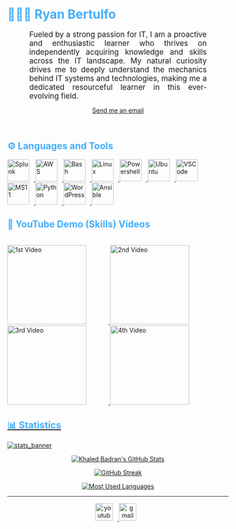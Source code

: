 <h1 style="color: #44AEFB;"> 👨🏻‍💻 Ryan Bertulfo </h1>



<p align:"center" style="text-align: justify; margin: 0 50px; font-size: 17px;" >
    Fueled by a strong passion for IT, I am a proactive and enthusiastic learner who thrives on independently acquiring knowledge and skills across the IT landscape. My natural curiosity drives me to deeply understand the mechanics behind IT systems and technologies, making me a dedicated resourceful learner in this ever-evolving field.

<br>
<div align="center">

[Send me an email](mailto:ryanbertulfo@gmail.com)
</div>
</p>    
<br>
<!-- Languages and Tools -->
<h2 style="color: #44AEFB">⚙️ Languages and Tools</h2>
<!--- I removed the java\cs box if you wanna follow it with Simpleicons tools
<div align="center" style="display:block;">
    <img width="100px" alt="Programming Languages" src="https://user-images.githubusercontent.com/78341798/194531121-47b0119a-ce00-439d-b586-125f86acb098.png"/> 
</div>
<br> 
<!-- Icons Resources -->
<!-- https://devicon.dev/ -->
<!-- https://cdn.jsdelivr.net/npm/simple-icons@v3/icons/ -->
<!-- <div align="center"> -->
 <a href="https://www.splunk.com/" target="_blank" rel="noreferrer">
      <img  alt="Splunk" height="50px" width="50px" style="padding-right:10px;" src="https://cdn.jsdelivr.net/gh/devicons/devicon@latest/icons/splunk/splunk-original-wordmark.svg"/>
 </a>
  <a href="https://aws.amazon.com/" target="_blank" rel="noreferrer">
      <img  alt="AWS" height="50px" width="50px" style="padding-right:10px;" src="https://cdn.jsdelivr.net/gh/devicons/devicon@latest/icons/amazonwebservices/amazonwebservices-plain-wordmark.svg"/>
 </a>
  <a href="https://www.gnu.org/software/bash/" target="_blank" rel="noreferrer">
      <img  alt="Bash" height="50px" width="50px" style="padding-right:10px;" src="https://cdn.jsdelivr.net/gh/devicons/devicon@latest/icons/bash/bash-original.svg"/>
 </a>
  <a href="https://www.linux.org/" target="_blank" rel="noreferrer">
      <img  alt="Linux" height="50px" width="50px" style="padding-right:10px;" src="https://cdn.jsdelivr.net/gh/devicons/devicon@latest/icons/linux/linux-original.svg"/>
 </a>
  <a href="https://www.powershellgallery.com/" target="_blank" rel="noreferrer">
      <img  alt="Powershell" height="50px" width="50px" style="padding-right:10px;" src="https://cdn.jsdelivr.net/gh/devicons/devicon@latest/icons/powershell/powershell-original.svg"/>
 </a>
  <a href="https://ubuntu.com/" target="_blank" rel="noreferrer">
      <img  alt="Ubuntu" height="50px" width="50px" style="padding-right:10px;" src="https://cdn.jsdelivr.net/gh/devicons/devicon@latest/icons/ubuntu/ubuntu-original.svg"/>
 </a>
   <a href="https://code.visualstudio.com/" target="_blank" rel="noreferrer">
      <img  alt="VSCode" height="50px" width="50px" style="padding-right:10px;" src="https://cdn.jsdelivr.net/gh/devicons/devicon@latest/icons/vscode/vscode-original.svg"/>
 </a>
   <a href="https://www.microsoft.com/en-us/software-download/windows11" target="_blank" rel="noreferrer">
      <img  alt="MS11" height="50px" width="50px" style="padding-right:10px;" src="https://cdn.jsdelivr.net/gh/devicons/devicon@latest/icons/windows11/windows11-original-wordmark.svg"/>
 </a>
   <a href="https://www.python.org/" target="_blank" rel="noreferrer">
      <img  alt="Python" height="50px" width="50px" style="padding-right:10px;" src="https://cdn.jsdelivr.net/gh/devicons/devicon@latest/icons/python/python-original.svg"/>
 </a>
   <a href="https://wordpress.com/" target="_blank" rel="noreferrer">
      <img  alt="WordPress" height="50px" width="50px" style="padding-right:10px;" src="https://cdn.jsdelivr.net/gh/devicons/devicon@latest/icons/wordpress/wordpress-original.svg"/>
 </a>
   <a href="https://www.redhat.com" target="_blank" rel="noreferrer">
      <img  alt="Ansible" height="50px" width="50px" style="padding-right:10px;" src="https://cdn.jsdelivr.net/gh/devicons/devicon@latest/icons/ansible/ansible-original.svg"/>
 </a>

<br> 

<!-- Latest YouTube Videos -->

<h2 style="color: #44AEFB">🎦 YouTube Demo (Skills) Videos</h2>
<br />

 <a href="https://youtu.be/iXPxCmCVFFY" target="_blank" rel="noreferrer">
      <img  alt="1st Video" height="180px" style="padding-right:50px;" src="https://img.youtube.com/vi/iXPxCmCVFFY/hqdefault.jpg" />
 <a href="https://youtu.be/3lebjhl5vjA" target="_blank" rel="noreferrer">
      <img  alt="2nd Video" height="180px" style="padding-right:50px;" src="https://img.youtube.com/vi/3lebjhl5vjA/hqdefault.jpg" />
 <a href="https://youtu.be/aoLLTXHGktc" target="_blank" rel="noreferrer">
      <img  alt="3rd Video" height="180px" style="padding-right:50px;" src="https://img.youtube.com/vi/aoLLTXHGktc/hqdefault.jpg" />
 <a href="https://youtu.be/6djMj00h0n4" target="_blank" rel="noreferrer">
      <img  alt="4th Video" height="180px" style="padding-right:50px;" src="https://img.youtube.com/vi/6djMj00h0n4/hqdefault.jpg" />
<!-- Statistics -->

<h2 style="color: #44AEFB">📊 Statistics</h2>

![stats_banner](https://user-images.githubusercontent.com/78341798/194534778-d662496c-ae00-4e8d-ae9b-b90912054e7f.gif)

<!-- Begin Stats Cards -->
<!-- Resources:  -->
<!-- Github & Languages Stats: https://github.com/anuraghazra/github-readme-stats --> 
<!-- Streak Stats: https://github.com/denvercoder1/github-readme-streak-stats -->
<!-- Change the value after ?username= to your GitHub username. -->
<div class="stats" align="center">

![Khaled Badran's GitHub Stats](https://github-readme-stats.vercel.app/api?username=ryberts&hide=stars&count_private=true&show_icons=true&theme=algolia&border_radius=20)

 ![GitHub Streak](https://streak-stats.demolab.com/?user=ryberts&count_private=true&theme=algolia&border_radius=20)

<!-- ![Most Used Languages](https://github-readme-stats.vercel.app/api/top-langs/?username=KhaledBadranDev&show_icons=true&theme=algolia&border_radius=20) -->
    
<!-- compact programming languages layout -->
![Most Used Languages](https://github-readme-stats.vercel.app/api/top-langs/?username=ryberts&layout=compact&show_icons=true&theme=algolia&border_radius=20)
<!-- </div> -->
<!--  End Stats Cards -->

---
<!-- Begin Footer -->
<!-- Icons Resources -->
<!-- https://devicon.dev/ -->
<div class="footer" align="center" style="margin:15px;">
    <a href="https://www.youtube.com/channel/UCiLaARObGMPJCu9EvWZrlQw" target="_blank">
        <img  style="margin:0 10px 10px 0;" src="https://user-images.githubusercontent.com/78341798/194531650-698ef1b1-9cbd-4b4f-96ef-5a2ec4b5d7e6.svg" alt="youtube" width="40px"/>
    </a>
    
   </a>
    <a href="mailto:ryanbertulfo@gmail.com" target="_blank">
        <img style="margin:0 10px 10px 0;" src="https://user-images.githubusercontent.com/78341798/194531383-ddb2b774-5bb9-491c-b601-4a4a7d9792fb.svg" alt="gmail" width="40px"/>
    </a>
</div>
<!-- End Footer -->

<!-- 
🔗 Links 🔗
- My Github Portfolio Page:
https://github.com/ProgrammingGym
- My Github README Code:
https://raw.githubusercontent.com/Pro...
- Youtube Cards:
https://github.com/DenverCoder1/githu...
- Youtube Buttons / Badges :
https://github.com/DenverCoder1/custo...
- Github & Languages Stats Cards:
https://github.com/anuraghazra/github...
- Streak Stats Card:
https://github.com/denvercoder1/githu...
- README Web App Generator 1:
https://rahuldkjain.github.io/gh-prof...
- README Web App Generator 2:
https://arturssmirnovs.github.io/gith...
- SVG Icons Resource1:
https://devicon.dev/
- SVG Icons Resource2:
https://cdn.jsdelivr.net/npm/simple-i...
- SVG Icons Resource3:
https://www.svgrepo.com/
-->
